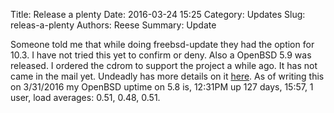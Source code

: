 Title: Release a plenty
Date: 2016-03-24 15:25
Category: Updates
Slug: releas-a-plenty
Authors: Reese
Summary: Update 

Someone told me that while doing freebsd-update they had the option for 10.3. I have not tried this yet to confirm or deny. Also a OpenBSD 5.9 was released. I ordered the cdrom to support the project a while ago. It has not came in the mail yet. Undeadly has more details on it [here](http://undeadly.org/cgi?action=article&sid=20160329181346&mode=expanded).  As of writing this on 3/31/2016 my OpenBSD uptime on 5.8 is, 12:31PM  up 127 days, 15:57, 1 user, load averages: 0.51, 0.48, 0.51. 


